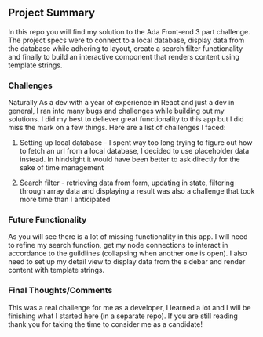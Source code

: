 
## Project Summary

In this repo you will find my solution to the Ada Front-end 3 part challenge. The project specs were to connect to a local database, display data from the database while adhering to layout, create a search filter functionality and finally to build an interactive component that renders content using template strings. 

### Challenges

Naturally As a dev with a year of experience in React and just a dev in general, I ran into many bugs and challenges while building out my solutions. I did my best to deliever great functionality to this app but I did miss the mark on a few things. Here are a list of challenges I faced:

1. Setting up local database - I spent way too long trying to figure out how to fetch an url from a local database, I decided to use placeholder data instead. In hindsight it would have been better to ask directly for the sake of time management 

2. Search filter - retrieving data from form, updating in state, filtering through array data and displaying a result was also a challenge that took more time than I anticipated 


### Future Functionality

As you will see there is a lot of missing functionality in this app. I will need to refine my search function, get my node connections to interact in accordance to the guildlines (collapsing when another one is open). I also need to set up my detail view to display data from the sidebar and render content with template strings. 


### Final Thoughts/Comments

This was a real challenge for me as a developer, I learned a lot and I will be finishing what I started here (in a separate repo). If you are still reading thank you for taking the time to consider me as a candidate! 

